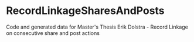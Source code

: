 # RecordLinkageSharesAndPosts
Code and generated data for Master's Thesis Erik Dolstra - Record Linkage on consecutive share and post actions
